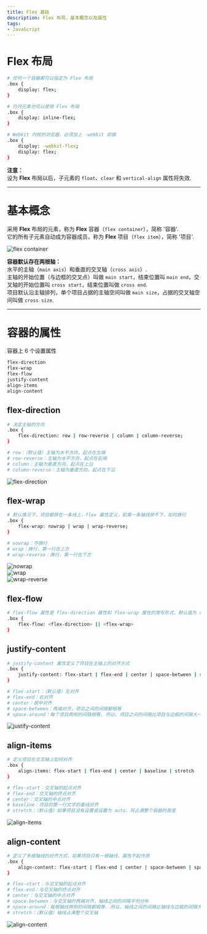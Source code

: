 ```yaml
---
title: Flex 基础
description: Flex 布局，基本概念以及属性
tags:
- JavaScript
---
```


# Flex 布局

```bash
# 任何一个容器都可以指定为 Flex 布局
.box {
    display: flex;
}

# 行内元素也可以使用 Flex 布局
.box {
    display: inline-flex;
}

# Webkit 内核的浏览器，必须加上 -webkit 前缀
.box {
    display: -webkit-flex;
    display: flex;
}
```

**注意：**<br>
设为 **Flex** 布局以后，子元素的 ```float```、```clear``` 和 ```vertical-align``` 属性将失效.

***

# 基本概念

采用 **Flex** 布局的元素，称为 **Flex** 容器（```flex container```），简称 '容器'.<br>
它的所有子元素自动成为容器成员，称为 **Flex** 项目（```flex item```），简称 '项目'.<br>

![flex container](https://z3.ax1x.com/2021/04/03/cnCxC6.png)

**容器默认存在两根轴：**<br>
水平的主轴（```main axis```）和垂直的交叉轴（```cross axis```）.<br>
主轴的开始位置（与边框的交叉点）叫做 ```main start```，结束位置叫 ```main end```，交叉轴的开始位置叫 ```cross start```，结束位置叫做 ```cross end```.<br>
项目默认沿主轴排列，单个项目占据的主轴空间叫做 ```main size```，占据的交叉轴空间叫做 ```cross size```.<br>

***

# 容器的属性

容器上 6 个设置属性

```bash
flex-direction
flex-wrap
flex-flow
justify-content
align-items
align-content
```

## flex-direction

```bash
# 决定主轴的方向
.box {
    flex-direction: row | row-reverse | column | column-reverse;
}

# row：（默认值）主轴为水平方向，起点在左端
# row-reverse：主轴为水平方向，起点在右端
# column：主轴为垂直方向，起点在上沿
# column-reverse：主轴为垂直方向，起点在下沿
```

![flex-direction](https://z3.ax1x.com/2021/04/03/cnibkR.png)

## flex-wrap

```bash
# 默认情况下，项目都排在一条线上，flex 属性定义，如果一条轴线排不下，如何换行
.box {
    flex-wrap: nowrap | wrap | wrap-reverse;
}

# nowrap：不换行
# wrap：换行，第一行在上方
# wrap-reverse：换行，第一行在下方
```

![nowrap](https://z3.ax1x.com/2021/04/03/cnFUHJ.png)
<br>
![wrap](https://z3.ax1x.com/2021/04/03/cnFNB4.png)
<br>
![wrap-reverse](https://z3.ax1x.com/2021/04/03/cnFdE9.png)

## flex-flow

```bash
# flex-flow 属性是 flex-direction 属性和 flex-wrap 属性的简写形式，默认值为 row nowrap
.box {
    flex-flow: <flex-direction> || <flex-wrap>
}
```

## justify-content 

```bash
# justify-content 属性定义了项目在主轴上的对齐方式
.box {
    justify-content: flex-start | flex-end | center | space-between | space-around
}

# flex-start：（默认值）左对齐
# flex-end：右对齐
# center：居中对齐
# space-between：两端对齐，项目之间的间隔都相等
# space-around：每个项目两侧的间隔相等. 所以，项目之间的间隔比项目与边框的间隔大一倍
```

![justify-content](https://z3.ax1x.com/2021/04/03/cnVKMV.png)

## align-items

```bash
# 定义项目在交叉轴上如何对齐
.box {
    align-items: flex-start | flex-end | center | baseline | stretch
}

# flex-start：交叉轴的起点对齐
# flex-end：交叉轴的终点对齐
# center：交叉轴的中点对齐
# baseline：项目的第一行文字的基线对齐
# stretch：（默认值）如果项目没有设置或设置为 auto，将占满整个容器的高度
```

![align-items](https://z3.ax1x.com/2021/04/03/cnZJ0S.png)

## align-content

```bash
# 定义了多根轴线的对齐方式，如果项目只有一根轴线，属性不起作用
.box {
    align-content: flex-start | flex-end | center | space-between | space-around | stretch
}

# flex-start：与交叉轴的起点对齐
# flex-end：与交叉轴的终点对齐
# center：与交叉轴的中点对齐
# space-between：与交叉轴的两端对齐，轴线之间的间隔平均分布
# space-around：每根轴线两侧的间隔都相等. 所以，轴线之间的间隔比轴线与边框的间隔大一倍
# stretch：（默认值）轴线占满整个交叉轴
```

![align-content](https://z3.ax1x.com/2021/04/03/cneVcq.png)
